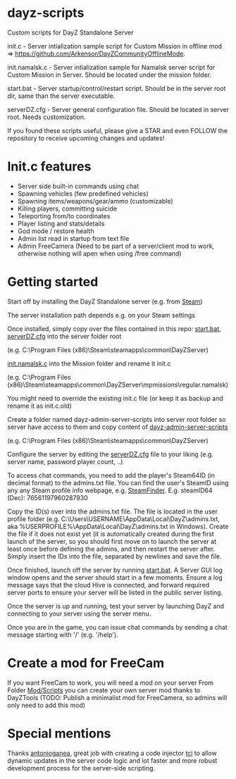 # dayz-scripts
Custom scripts for DayZ Standalone Server

init.c - Server intialization sample script for Custom Mission in offline mod => https://github.com/Arkensor/DayZCommunityOfflineMode.

init.namalsk.c - Server intialization sample for Namalsk server script for Custom Mission in Server. Should be located under the mission folder.

start.bat - Server startup/control/restart script. Should be in the server root dir, same than the server executable.

serverDZ.cfg - Server general configuration file. Should be located in server root. Needs customization.

If you found these scripts useful, please give a STAR and even FOLLOW the repository to receive upcoming changes and updates!

# Init.c features

- Server side built-in commands using chat
- Spawning vehicles (few predefined vehicles)
- Spawning items/weapons/gear/ammo (customizable)
- Killing players, committing suicide
- Teleporting from/to coordinates
- Player listing and stats/details
- God mode / restore health
- Admin list read in startup from text file
- Admin FreeCamera (Need to be part of a server/client mod to work, otherwise nothing will apen when using /free command)

# Getting started

Start off by installing the DayZ Standalone server (e.g. from [Steam](https://store.steampowered.com/about/))

The server installation path depends e.g. on your Steam settings

Once installed, simply copy over the files contained in this repo:
  [start.bat](start.bat), [serverDZ.cfg](serverDZ.cfg) into the server folder root 
  
  (e.g. C:\Program Files (x86)\Steam\steamapps\common\DayZServer\)
  
  [init.namalsk.c](init.namalsk.c) into the Mission folder and rename it init.c
  
  (e.g. C:\Program Files (x86)\Steam\steamapps\common\DayZServer\mpmissions\regular.namalsk\)
  
  You might need to override the existing init.c file (or keep it as backup and rename it as init.c.old)

  Create a folder named dayz-admin-server-scripts into server root folder so server have access to them and copy content of [dayz-admin-server-scripts](dayz-admin-server-scripts)
  
  (e.g. C:\Program Files (x86)\Steam\steamapps\common\DayZServer\)

Configure the server by editing the [serverDZ.cfg](serverDZ.cfg) file to your liking (e.g. server name, password player count, ..)

To access chat commands, you need to add the player's Steam64ID (in decimal format) to the admins.txt file. You can find the user's SteamID using any any Steam profile info webpage, e.g. [SteamFinder](https://www.steamidfinder.com/). E.g. steamID64 (Dec): 76561197960287930

Copy the ID(s) over into the admins.txt file. The file is located in the user profile folder (e.g. C:\Users\USERNAME\AppData\Local\DayZ\admins.txt, aka %USERPROFILE%\AppData\Local\DayZ\admins.txt in Windows). Create the file if it does not exist yet (it is automatically created during the first launch of the server, so you should first move on to launch the server at least once before defining the admins, and then restart the server after. Simply insert the IDs into the file, separated by newlines and save the file.

Once finished, launch off the server by running [start.bat](start.bat). A Server GUI log window opens and the server should start in a few moments. Ensure a log message says that the cloud Hive is connected, and forward required server ports to ensure your server will be listed in the public server listing.

Once the server is up and running, test your server by launching DayZ and connecting to your server using the server menu.

Once you are in the game, you can issue chat commands by sending a chat message starting with '/' (e.g. '/help').

# Create a mod for FreeCam
If you want FreeCam to work, you will need a mod on your server
From Folder [Mod/Scripts](Mod/Scripts) you can create your own server mod thanks to DayZTools
(TODO: Publish a minimalist mod for FreeCamera, so admins will only need to add this mod)

# Special mentions

Thanks [antonioganea](https://github.com/antonioganea/), great job with creating a code injector [tci](https://github.com/antonioganea/tci) to allow dynamic updates in the server code logic and lot faster and more robust development process for the server-side scripting.
